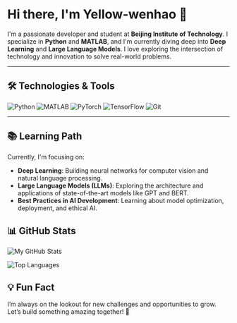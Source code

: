 # Hi there, I'm Yellow-wenhao 👋

I'm a passionate developer and student at **Beijing Institute of Technology**. I specialize in **Python** and **MATLAB**, and I'm currently diving deep into **Deep Learning** and **Large Language Models**. I love exploring the intersection of technology and innovation to solve real-world problems.

---

## 🛠️ Technologies & Tools

![Python](https://img.shields.io/badge/Python-3776AB?style=for-the-badge&logo=python&logoColor=white)
![MATLAB](https://img.shields.io/badge/MATLAB-0076A8?style=for-the-badge&logo=mathworks&logoColor=white)
![PyTorch](https://img.shields.io/badge/PyTorch-EE4C2C?style=for-the-badge&logo=pytorch&logoColor=white)
![TensorFlow](https://img.shields.io/badge/TensorFlow-FF6F00?style=for-the-badge&logo=tensorflow&logoColor=white)
![Git](https://img.shields.io/badge/Git-F05032?style=for-the-badge&logo=git&logoColor=white)

---

## 📚 Learning Path

Currently, I'm focusing on:
- **Deep Learning**: Building neural networks for computer vision and natural language processing.
- **Large Language Models (LLMs)**: Exploring the architecture and applications of state-of-the-art models like GPT and BERT.
- **Best Practices in AI Development**: Learning about model optimization, deployment, and ethical AI.



## 📊 GitHub Stats

![My GitHub Stats](https://github-readme-stats.vercel.app/api?username=Yellow-wenhao&show_icons=true&theme=radical)

![Top Languages](https://github-readme-stats.vercel.app/api/top-langs/?username=Yellow-wenhao&layout=compact&theme=radical)



## 💡 Fun Fact

I’m always on the lookout for new challenges and opportunities to grow. Let’s build something amazing together! 🚀

<!--
**Yellow-wenhao/Yellow-wenhao** is a ✨ _special_ ✨ repository because its `README.md` (this file) appears on your GitHub profile.

Here are some ideas to get you started:

- 🔭 I’m currently working on ...
- 🌱 I’m currently learning ...
- 👯 I’m looking to collaborate on ...
- 🤔 I’m looking for help with ...
- 💬 Ask me about ...
- 📫 How to reach me: ...
- 😄 Pronouns: ...
- ⚡ Fun fact: ...
-->
